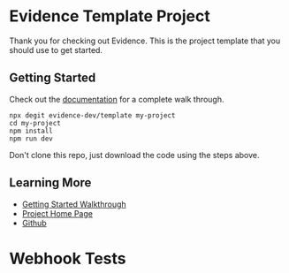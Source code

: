 # Evidence Template Project

Thank you for checking out Evidence. This is the project template that you should use to get started. 

## Getting Started

Check out the [documentation](https://docs.evidence.dev) for a complete walk through.

```
npx degit evidence-dev/template my-project
cd my-project 
npm install 
npm run dev 
```

Don't clone this repo, just download the code using the steps above. 

## Learning More

- [Getting Started Walkthrough](https://docs.evidence.dev/getting-started/install-evidence)
- [Project Home Page](https://www.evidence.dev)
- [Github](https://github.com/evidence-dev/evidence)

# Webhook Tests
